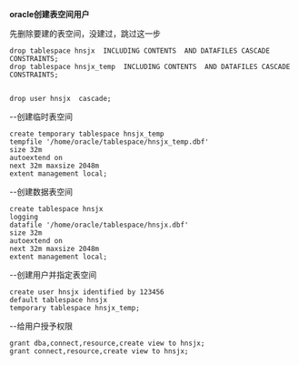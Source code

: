 **oracle创建表空间用户**

先删除要建的表空间，没建过，跳过这一步

```
drop tablespace hnsjx  INCLUDING CONTENTS  AND DATAFILES CASCADE CONSTRAINTS;
drop tablespace hnsjx_temp  INCLUDING CONTENTS  AND DATAFILES CASCADE CONSTRAINTS;


drop user hnsjx  cascade;
```

--创建临时表空间

```
create temporary tablespace hnsjx_temp 
tempfile '/home/oracle/tablespace/hnsjx_temp.dbf' 
size 32m 
autoextend on 
next 32m maxsize 2048m
extent management local;
```

--创建数据表空间 

```
create tablespace hnsjx
logging
datafile '/home/oracle/tablespace/hnsjx.dbf' 
size 32m 
autoextend on 
next 32m maxsize 2048m
extent management local;
```

--创建用户并指定表空间

```
create user hnsjx identified by 123456
default tablespace hnsjx
temporary tablespace hnsjx_temp;

```

--给用户授予权限

```
grant dba,connect,resource,create view to hnsjx;
grant connect,resource,create view to hnsjx;
```

